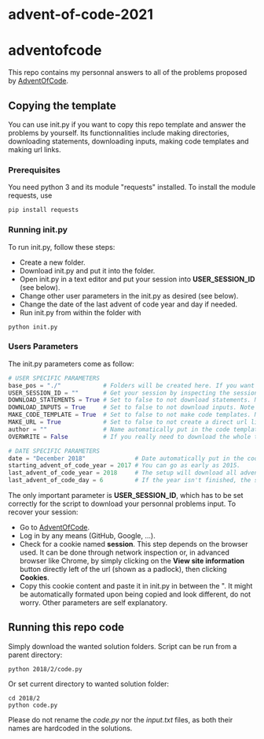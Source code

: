 # advent-of-code-2021


# adventofcode

This repo contains my personnal answers to all of the problems proposed by [AdventOfCode](https://adventofcode.com/).

## Copying the template

You can use init.py if you want to copy this repo template and answer the problems by yourself. 
Its functionnalities include making directories, downloading statements, downloading inputs, making code templates and making url links.

### Prerequisites

You need python 3 and its module "requests" installed.
To install the module requests, use 
```shell
pip install requests
```
### Running init.py
To run init.py, follow these steps:
* Create a new folder.
* Download init.py and put it into the folder.
* Open init.py in a text editor and put your session into **USER_SESSION_ID** (see below).
* Change other user parameters in the init.py as desired (see below).
* Change the date of the last advent of code year and day if needed.
* Run init.py from within the folder with
```shell
python init.py
```
### Users Parameters
The init.py parameters come as follow:
```python
# USER SPECIFIC PARAMETERS
base_pos = "./"            # Folders will be created here. If you want to make a parent folder, change this to ex "./adventofcode/"
USER_SESSION_ID = ""       # Get your session by inspecting the session cookie content in your web browser while connected to adventofcode and paste it here as plain text in between the ". Leave at is to not download inputs.
DOWNLOAD_STATEMENTS = True # Set to false to not download statements. Note that only part one is downloaded (since you need to complete it to access part two)
DOWNLOAD_INPUTS = True     # Set to false to not download inputs. Note that if the USER_SESSION_ID is wrong or left empty, inputs will not be downloaded.
MAKE_CODE_TEMPLATE = True  # Set to false to not make code templates. Note that even if OVERWRITE is set to True, it will never overwrite codes.
MAKE_URL = True            # Set to false to not create a direct url link in the folder.
author = ""                # Name automatically put in the code templates.
OVERWRITE = False          # If you really need to download the whole thing again, set this to true. As the creator said, AoC is fragile; please be gentle. Statements and Inputs do not change. This will not overwrite codes.

# DATE SPECIFIC PARAMETERS
date = "December 2018"              # Date automatically put in the code templates.
starting_advent_of_code_year = 2017 # You can go as early as 2015.
last_advent_of_code_year = 2018     # The setup will download all advent of code data up until that date included
last_advent_of_code_day = 6         # If the year isn't finished, the setup will download days up until that day included for the last year
```
The only important parameter is **USER_SESSION_ID**, which has to be set correctly for the script to download your personnal problems input.
To recover your session:
* Go to [AdventOfCode](https://adventofcode.com/).
* Log in by any means (GitHub, Google, ...).
* Check for a cookie named **session**. This step depends on the browser used. It can be done through network inspection or, in advanced browser like Chrome, by simply clicking on the **View site information** button directly left of the url (shown as a padlock), then clicking **Cookies**.
* Copy this cookie content and paste it in init.py in between the ". It might be automatically formated upon being copied and look different, do not worry.
Other parameters are self explanatory.

## Running this repo code
Simply download the wanted solution folders.
Script can be run from a parent directory:
```shell
python 2018/2/code.py
```
Or set current directory to wanted solution folder:
```shell
cd 2018/2
python code.py
```
Please do not rename the *code.py* nor the *input.txt* files, as both their names are hardcoded in the solutions.
